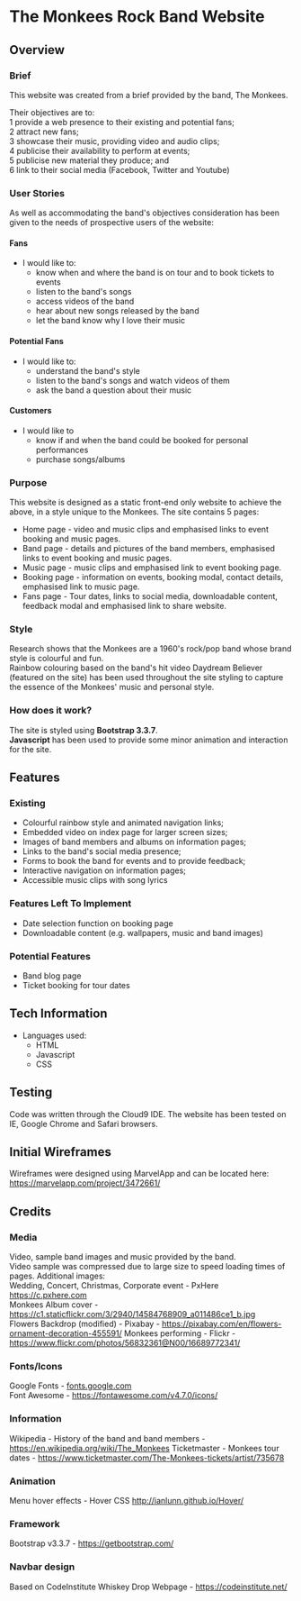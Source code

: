 # The Monkees Rock Band Website

## Overview

### Brief
This website was created from a brief provided by the band, The Monkees.

Their objectives are to:<br>
1 provide a web presence to their existing and potential fans;<br>
2 attract new fans;<br>
3 showcase their music, providing video and audio clips;<br>
4 publicise their availability to perform at events;<br>
5 publicise new material they produce; and<br>
6 link to their social media (Facebook, Twitter and Youtube)

### User Stories
As well as accommodating the band's objectives consideration has been given to the needs of prospective users of the website:

#### Fans
- I would like to:
    - know when and where the band is on tour and to book tickets to events<br>
    - listen to the band's songs<br>
    - access videos of the band<br>
    - hear about new songs released by the band<br>
    - let the band know why I love their music<br>

#### Potential Fans
- I would like to:
    - understand the band's style<br>
    - listen to the band's songs and watch videos of them<br>
    - ask the band a question about their music<br>

#### Customers
- I would like to 
    - know if and when the band could be booked for personal performances<br>
    - purchase songs/albums

### Purpose
This website is designed as a static front-end only website to achieve the above, in a style unique to the Monkees. The site contains 5 pages:<br>

- Home page - video and music clips and emphasised links to event booking and music pages.
- Band page - details and pictures of the band members, emphasised links to event booking and music pages.
- Music page - music clips and emphasised link to event booking page.
- Booking page - information on events, booking modal, contact details, emphasised link to music page.
- Fans page - Tour dates, links to social media, downloadable content, feedback modal and emphasised link to share website.

### Style
Research shows that the Monkees are a 1960's rock/pop band whose brand style is colourful and fun.<br>
Rainbow colouring based on the band's hit video Daydream Believer (featured on the site) has been used throughout the site styling to capture the essence of the Monkees' music and personal style.

### How does it work?
The site is styled using **Bootstrap 3.3.7**.<br>
**Javascript** has been used to provide some minor animation and interaction for the site.


## Features

### Existing 
- Colourful rainbow style and animated navigation links;
- Embedded video on index page for larger screen sizes;
- Images of band members and albums on information pages;
- Links to the band's social media presence;
- Forms to book the band for events and to provide feedback;
- Interactive navigation on information pages;
- Accessible music clips with song lyrics

### Features Left To Implement
- Date selection function on booking page
- Downloadable content (e.g. wallpapers, music and band images)

### Potential Features
- Band blog page
- Ticket booking for tour dates

## Tech Information

- Languages used:
    - HTML
    - Javascript
    - CSS

## Testing
Code was written through the Cloud9 IDE.
The website has been tested on IE, Google Chrome and Safari browsers.

## Initial Wireframes
Wireframes were designed using MarvelApp and can be located here:
https://marvelapp.com/project/3472661/

## Credits

### Media
Video, sample band images and music provided by the band.<br>
Video sample was compressed due to large size to speed loading times of pages.
Additional images:<br>
Wedding, Concert, Christmas, Corporate event - PxHere https://c.pxhere.com<br>
Monkees Album cover - https://c1.staticflickr.com/3/2940/14584768909_a011486ce1_b.jpg<br>
Flowers Backdrop (modified) - Pixabay - https://pixabay.com/en/flowers-ornament-decoration-455591/ 
Monkees performing - Flickr - https://www.flickr.com/photos/56832361@N00/16689772341/

### Fonts/Icons
Google Fonts - [fonts.google.com](fonts.google.com)<br>
Font Awesome - https://fontawesome.com/v4.7.0/icons/

### Information
Wikipedia - History of the band and band members - https://en.wikipedia.org/wiki/The_Monkees
Ticketmaster - Monkees tour dates - https://www.ticketmaster.com/The-Monkees-tickets/artist/735678

### Animation
Menu hover effects - Hover CSS http://ianlunn.github.io/Hover/

### Framework
Bootstrap v3.3.7 - https://getbootstrap.com/

### Navbar design
Based on CodeInstitute Whiskey Drop Webpage - https://codeinstitute.net/



